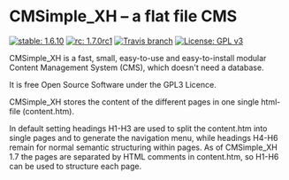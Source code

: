 # CMSimple_XH – a flat file CMS

[![stable: 1.6.10](https://img.shields.io/badge/stable-1.6.10-green.svg)](https://github.com/cmsimple-xh/cmsimple-xh/releases/tag/1.6.10)
[![rc: 1.7.0rc1](https://img.shields.io/badge/rc-1.7.0rc1-yellow.svg)](https://github.com/cmsimple-xh/cmsimple-xh/releases/tag/1.7.0rc1)
[![Travis branch](https://img.shields.io/travis/cmsimple-xh/cmsimple-xh.svg)](https://travis-ci.org/cmsimple-xh/cmsimple-xh/branches)
[![License: GPL v3](https://img.shields.io/badge/License-GPL%20v3-blue.svg)](http://www.gnu.org/licenses/gpl-3.0)

CMSimple_XH is a fast, small, easy-to-use and
easy-to-install modular Content Management
System (CMS), which doesn't need a database.

It is free Open Source Software under the
GPL3 Licence.

CMSimple_XH stores the content of the different
pages in one single html-file (content.htm).

In default setting headings H1-H3 are used
to split the content.htm into single pages
and to generate the navigation menu, while
headings H4-H6 remain for normal semantic
structuring within pages.
As of CMSimple_XH 1.7 the pages are separated by HTML comments in content.htm,
so H1-H6 can be used to structure each page.